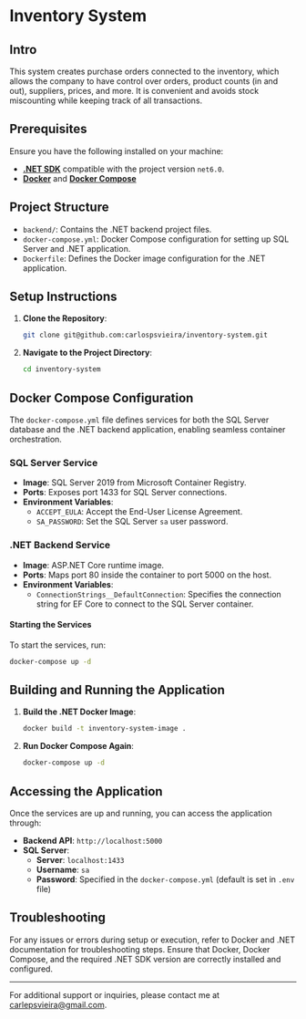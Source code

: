 # Inventory System

## Intro

This system creates purchase orders connected to the inventory, which allows the company to have control over orders, product counts (in and out), suppliers, prices, and more. It is convenient and avoids stock miscounting while keeping track of all transactions.

## Prerequisites

Ensure you have the following installed on your machine:

- [**.NET SDK**](https://dotnet.microsoft.com/download) compatible with the project version `net6.0`.
- [**Docker**](https://www.docker.com/products/docker-desktop) and [**Docker Compose**](https://docs.docker.com/compose/install/)

## Project Structure

- `backend/`: Contains the .NET backend project files.
- `docker-compose.yml`: Docker Compose configuration for setting up SQL Server and .NET application.
- `Dockerfile`: Defines the Docker image configuration for the .NET application.

## Setup Instructions

1. **Clone the Repository**:
   ```bash
   git clone git@github.com:carlospsvieira/inventory-system.git 
   ```

2. **Navigate to the Project Directory**:
   ```bash
   cd inventory-system
   ```

## Docker Compose Configuration

The `docker-compose.yml` file defines services for both the SQL Server database and the .NET backend application, enabling seamless container orchestration.

### SQL Server Service

- **Image**: SQL Server 2019 from Microsoft Container Registry.
- **Ports**: Exposes port 1433 for SQL Server connections.
- **Environment Variables**: 
  - `ACCEPT_EULA`: Accept the End-User License Agreement.
  - `SA_PASSWORD`: Set the SQL Server `sa` user password.

### .NET Backend Service

- **Image**: ASP.NET Core runtime image.
- **Ports**: Maps port 80 inside the container to port 5000 on the host.
- **Environment Variables**: 
  - `ConnectionStrings__DefaultConnection`: Specifies the connection string for EF Core to connect to the SQL Server container.

#### Starting the Services

To start the services, run:

```bash
docker-compose up -d
```

## Building and Running the Application

1. **Build the .NET Docker Image**:
   ```bash
   docker build -t inventory-system-image .
   ```

2. **Run Docker Compose Again**:
   ```bash
   docker-compose up -d
   ```

## Accessing the Application

Once the services are up and running, you can access the application through:

- **Backend API**: `http://localhost:5000`
- **SQL Server**: 
  - **Server**: `localhost:1433`
  - **Username**: `sa`
  - **Password**: Specified in the `docker-compose.yml` (default is set in `.env` file)

## Troubleshooting

For any issues or errors during setup or execution, refer to Docker and .NET documentation for troubleshooting steps. Ensure that Docker, Docker Compose, and the required .NET SDK version are correctly installed and configured.

---

For additional support or inquiries, please contact me at <a href="mailto:carlepsvieira@gmail.com">carlepsvieira@gmail.com</a>.

